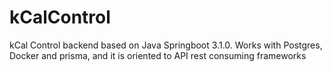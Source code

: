 # kCalControl
kCal Control backend based on Java Springboot 3.1.0. Works with Postgres, Docker and prisma, and it is oriented to API rest consuming frameworks
